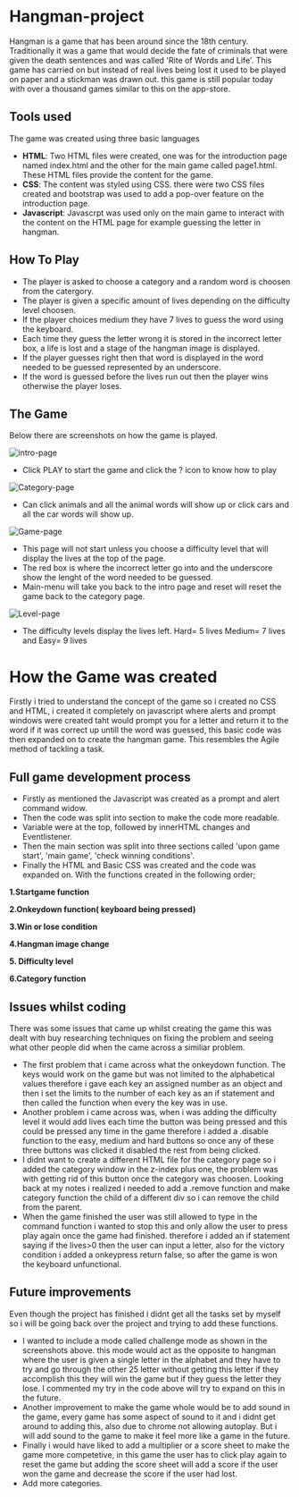 # Hangman-project

Hangman is a game that has been around since the 18th century. Traditionally it was a game that would decide the fate of criminals that were given the death sentences and was called 'Rite of Words and Life'. This game has carried on but instead of real lives being lost it used to be played on paper and a stickman was drawn out. this game is still popular today with over a thousand games similar to this on the app-store.

## Tools used

The game was created using three basic languages

* **HTML**: Two HTML files were created, one was for the introduction page named index.html and the other for the main game called page1.html. These HTML files provide the content for the game.
* **CSS**: The content was styled using CSS. there were two CSS files created and bootstrap was used to add a pop-over feature on the introduction page.
* **Javascript**: Javascrpt was used only on the main game to interact with the content on the HTML page for example guessing the letter in hangman.

## How To Play

* The player is asked to choose a category and a random word is choosen from the catergory.
* The player is given a specific amount of lives depending on the difficulty level choosen.
* If the player choices medium they have 7 lives to guess the word using the keyboard.
* Each time they guess the letter wrong it is stored in the incorrect letter box, a life is lost and a stage of the hangman image is displayed.
* If the player guesses right then that word is displayed in the word needed to be guessed represented by an underscore.
* If the word is guessed before the lives run out then the player wins otherwise the player loses.

## The Game

Below there are screenshots on how the game is played.

![intro-page](../project/images/intro-page)

* Click PLAY to start the game and click the ? icon to know how to play

![Category-page](../project/images/category-page)

* Can click animals and all the animal words will show up or click cars and all the car words will show up.

![Game-page](../project/images/game-page)

* This page will not start unless you choose a difficulty level that will display the lives at the top of the page.
* The red box is where the incorrect letter go into and the underscore show the lenght of the word needed to be guessed.
* Main-menu will take you back to the intro page and reset will reset the game back to the category page.

![Level-page](../project/images/show-lives)

* The difficulty levels display the lives left. Hard= 5 lives Medium= 7 lives and Easy= 9 lives

# How the Game was created

Firstly i tried to understand the concept of the game so i created no CSS and HTML, i created it completely on javascript where alerts and prompt windows were created taht would prompt you for a letter and return it to the word if it was correct up untill the word was guessed, this basic code was then expanded on to create the hangman game. This resembles the Agile method of tackling a task.

## Full game development process

* Firstly as mentioned the Javascript was created as a prompt and alert command widow.
* Then the code was split into section to make the code more readable.
* Variable were at the top, followed by innerHTML changes and Eventlistener.
* Then the main section was split into three sections called 'upon game start', 'main game', 'check winning conditions'.
* Finally the HTML and Basic CSS was created and the code was expanded on. With the functions created in the following order;

**1.Startgame function**

**2.Onkeydown function( keyboard being pressed)**

**3.Win or lose condition**

**4.Hangman image change**

**5. Difficulty level**

**6.Category function** 

## Issues whilst coding

There was some issues that came up whilst creating the game this was dealt with buy researching techniques on fixing the problem and seeing what other people did when the came across a similiar problem.

* The first problem that i came across what the onkeydown function. The keys would work on the game but was not limited to the alphabetical values therefore i gave each key an assigned number as an object and then i set the limits to the number of each key as an if statement and then called the function when every the key was in use.
* Another problem i came across was, when i was adding the difficulty level it would add lives each time the button was being pressed and this could be pressed any time in the game therefore i added a .disable function to the easy, medium and hard buttons so once any of these three buttons was clicked it disabled the rest from being clicked.
* I didnt want to create a different HTML file for the category page so i added the category window in the z-index plus one, the problem was with getting rid of this button once the category was choosen. Looking back at my notes i realized i needed to add a .remove function and make category function the child of a different div so i can remove the child from the parent.
* When the game finished the user was still allowed to type in the command function i wanted to stop this and only allow the user to press play again once the game had finished. therefore i added an if statement saying if the lives>0 then the user can input a letter, also for the victory condition i added a onkeypress return false, so after the game is won the keyboard unfunctional.

## Future improvements

Even though the project has finished i didnt get all the tasks set by myself so i will be going back over the project and trying to add these functions.

* I wanted to include a mode called challenge mode as shown in the screenshots above. this mode would act as the opposite to hangman where the user is given a single letter in the alphabet and they have to try and go through the other 25 letter without getting this letter if they accomplish this they will win the game but if they guess the letter they lose. I commented my try in the code above will try to expand on this in the future.
* Another improvement to make the game whole would be to add sound in the game, every game has some aspect of sound to it and i didnt get around to adding this, also due to chrome not allowing autoplay. But i will add sound to the game to make it feel more like a game in the future.
* Finally i would have liked to add a multiplier or a score sheet to make the game more competetive, in this game the user has to click play again to reset the game but adding the score sheet will add a score if the user won the game and decrease the score if the user had lost.
* Add more categories.

